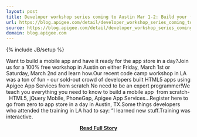 ```yaml
---
layout: post
title: Developer workshop series coming to Austin Mar 1-2: Build your first mobile app with HTML5 and a BaaS  
url: https://blog.apigee.com/detail/developer_workshop_series_coming_to_austin_mar_1_2_build_your_first_mobile_app_with_html5_and
source: https://blog.apigee.com/detail/developer_workshop_series_coming_to_austin_mar_1_2_build_your_first_mobile_app_with_html5_and
domain: blog.apigee.com
---
```

{% include JB/setup %}<p>Want to build a mobile app and have it ready for the app store in a day?Join us for a 100% free workshop in Austin on either Friday, March 1st or Saturday, March 2nd and learn how.Our recent code camp workshop in LA was a ton of fun - our sold-out crowd of developers built HTML5 apps using Apigee App Services from scratch.No need to be an expert programmer!We teach you everything you need to know to build a mobile app  from scratch-  HTML5, jQuery Mobile, PhoneGap, Apigee App Services...Register here to go from zero to app store in a day in Austin, TX.Some things developers who attended the training in LA had to say:
 “I learned new stuff.Training was interactive.</p>
<center><p><a href="https://blog.apigee.com/detail/developer_workshop_series_coming_to_austin_mar_1_2_build_your_first_mobile_app_with_html5_and" style='padding:25px; font-sze:18px; font-weight: bold;'>Read Full Story</a></p></center>
